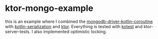# ktor-mongo-example

this is an example where I combined the [mongodb-driver-kotlin-coroutine](https://www.mongodb.com/docs/drivers/kotlin/coroutine/current/) with [kotlin-serialization](https://kotlinlang.org/docs/serialization.html) and [ktor](https://ktor.io/). Everything is tested with [kotest](https://kotest.io/) and ktor-server-tests. I also implemented optimistic locking.